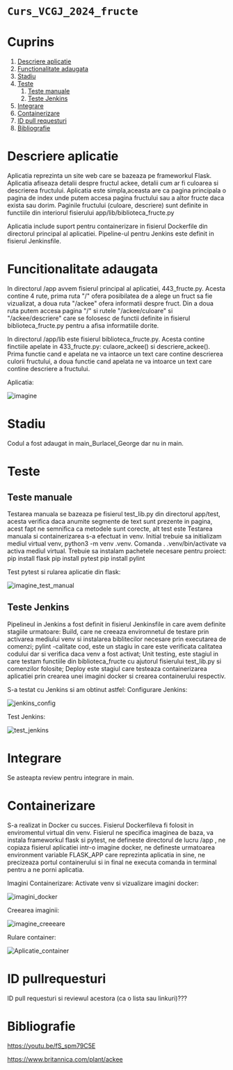 `Curs_VCGJ_2024_fructe`
=======================

# Cuprins
1. [Descriere aplicatie](#descriere-aplicatie)
1. [Functionalitate adaugata](#functionalitate-adaugata)
1. [Stadiu](#stadiu)
1. [Teste](#teste)
   1. [Teste manuale](#teste-manuale)
   1. [Teste Jenkins](#teste-jenkins)
1. [Integrare](#integrare)
1. [Containerizare](#containerizare)
1. [ID pull requesturi](#id-pull-requesturi)
1. [Bibliografie](#bibliografie)

# Descriere aplicatie

Aplicatia reprezinta un site web care se bazeaza pe frameworkul Flask.
Aplicatia afiseaza detalii despre fructul ackee, detalii cum ar fi culoarea si descrierea fructului.
Aplicatia este simpla,aceasta are ca pagina principala o pagina de index unde putem accesa pagina fructului sau a altor fructe daca exista sau dorim.
Paginile fructului (culoare, descriere) sunt definite in functiile din interiorul fisierului app/lib/biblioteca_fructe.py

Aplicatia include suport pentru containerizare in fisierul Dockerfile din directorul principal al aplicatiei.
Pipeline-ul pentru Jenkins este definit in fisierul Jenkinsfile.

# Funcitionalitate adaugata

In directorul /app avvem fisierul principal al aplicatiei, 443_fructe.py.
Acesta contine 4 rute, prima ruta "/" ofera posibilatea de a alege un fruct sa fie vizualizat, a doua ruta "/ackee" ofera informatii despre fruct. Din a doua ruta putem accesa pagina "/" si rutele "/ackee/culoare" si "/ackee/descriere" care se folosesc de functii definite in fisierul biblioteca_fructe.py pentru a afisa informatiile dorite.

In directorul /app/lib este fisierul biblioteca_fructe.py. Acesta contine finctiile apelate in 433_fructe.py: culaore_ackee() si descriere_ackee(). Prima functie cand e apelata ne va intaorce un text care contine descrierea culorii fructului, a doua functie cand apelata ne va intoarce un text care contine descriere a fructului.

Aplicatia:

![imagine](https://github.com/beluflorentina/Curs_VCGJ_2024_fructe/assets/127586039/435d388f-ada9-4732-b0b8-209f2aab4bbc)

# Stadiu

Codul a fost adaugat in main_Burlacel_George dar nu in main.

# Teste

## Teste manuale

Testarea manuala se bazeaza pe fisierul test_lib.py din directorul app/test, acesta verifica daca anumite segmente de text sunt prezente in pagina, acest fapt ne semnifica ca metodele sunt corecte, alt test este 
Testarea manuala si containerizarea s-a efectuat in venv.
Initial trebuie sa initializam mediul virtual venv, python3 -m venv .venv.
Comanda . .venv/bin/activate va activa mediul virtual.
Trebuie sa instalam pachetele necesare pentru proiect:
pip install flask
pip install pytest
pip install pylint

Test pytest si rularea aplicatie din flask:

![imagine_test_manual](https://github.com/beluflorentina/Curs_VCGJ_2024_fructe/assets/127586039/81457568-4ebb-4eb4-87d9-7c3dead4d6b4)


## Teste Jenkins

Pipelineul in Jenkins a fost definit in fisierul Jenkinsfile in care avem definite stagiile urmatoare:
Build, care ne creeaza enviromnetul de testare prin activarea mediului venv si instalarea biblitecilor necesare prin executarea de comenzi;
pylint -calitate cod, este un stagiu in care este verificata calitatea codului dar si verifica daca venv a fost activat;
Unit testing, este stagiul in care testam functiile din biblioteca_fructe cu ajutorul fisierului test_lib.py si comenzilor folosite;
Deploy este stagiul care testeaza containerizarea aplicatiei prin crearea unei imagini docker si crearea containerului respectiv.

S-a testat cu Jenkins si am obtinut astfel:
Configurare Jenkins:

![jenkins_config](https://github.com/beluflorentina/Curs_VCGJ_2024_fructe/assets/127586039/7dc390fa-ac26-4ad2-b203-c87c55dfed9c)

Test Jenkins:

![test_jenkins](https://github.com/beluflorentina/Curs_VCGJ_2024_fructe/assets/127586039/4358fb89-f016-49e0-92f6-2b3ac1821a41)


# Integrare

Se asteapta review pentru integrare in main.

# Containerizare

S-a realizat in Docker cu succes.
Fisierul Dockerfileva fi folosit in enviromentul virtual din venv.
Fisierul ne specifica imaginea de baza, va instala frameworkul flask si pytest, ne defineste directorul de lucru /app , ne copiaza fisierul aplicatiei intr-o imagine docker, ne defineste urmatoarea environment variable FLASK_APP care reprezinta aplicatia in sine, ne precizeaza portul containerului si in final ne executa comanda in terminal pentru a ne porni aplicatia.

Imagini Containerizare:
Activate venv si vizualizare imagini docker:

![imagini_docker](https://github.com/beluflorentina/Curs_VCGJ_2024_fructe/assets/127586039/442b48af-ec7b-4ed7-99c3-88103be1636e)

Creearea imaginii:

![imagine_creeeare](https://github.com/beluflorentina/Curs_VCGJ_2024_fructe/assets/127586039/bb4b4a9c-b3ef-4d59-b404-cd11ec81bf1e)

Rulare container:

![Aplicatie_container](https://github.com/beluflorentina/Curs_VCGJ_2024_fructe/assets/127586039/ea193391-6dee-454a-b3d3-5af6babf1e8e)


# ID pullrequesturi

ID pull requesturi si reviewul acestora (ca o lista sau linkuri)???

# Bibliografie 

https://youtu.be/fS_spm79C5E

https://www.britannica.com/plant/ackee

